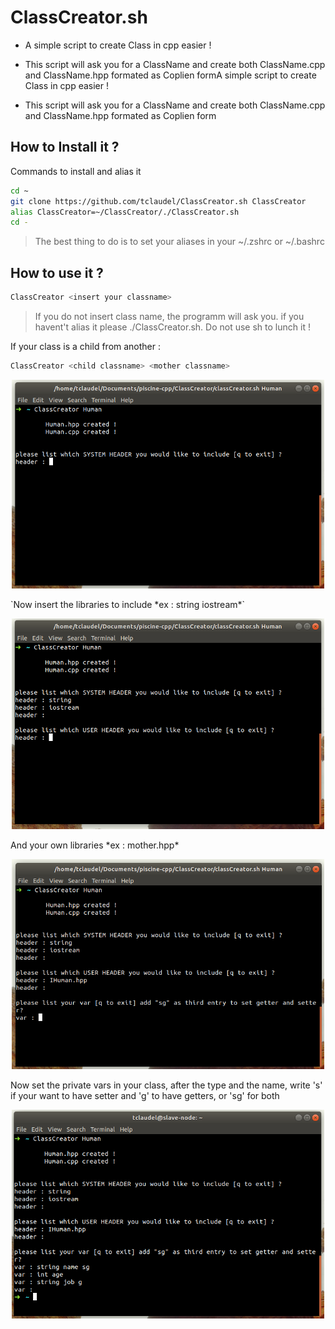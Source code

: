 # ClassCreator.sh

- A simple script to create Class in cpp easier !

- This script will ask you for a ClassName and create both ClassName.cpp and ClassName.hpp formated as Coplien formA simple script to create Class in cpp easier !

- This script will ask you for a ClassName and create both ClassName.cpp and ClassName.hpp formated as Coplien form

## How to Install it ?

Commands to install and alias it
```bash
cd ~
git clone https://github.com/tclaudel/ClassCreator.sh ClassCreator
alias ClassCreator=~/ClassCreator/./ClassCreator.sh
cd -
```
> The best thing to do is to set your aliases in your ~/.zshrc or ~/.bashrc

## How to use it ?
```bash
ClassCreator <insert your classname>
```
>If you do not insert class name, the programm will ask you.
> if you havent't alias it please ./ClassCreator.sh. Do not use sh to lunch it !

If your class is a child from another :
```bash
ClassCreator <child classname> <mother classname>
```

<p align="center">
  <img src="./img/lunch.png" alt="Size Limit CLI" width="500">
</p>
`Now insert the libraries to include *ex : string iostream*`
<p align="center">
  <img src="./img/systemheader.png" alt="Size Limit CLI" width="500">
</p>
And your own libraries *ex : mother.hpp*
<p align="center">
  <img src="./img/ownheader.png" alt="Size Limit CLI" width="500">
</p>
Now set the private vars in your class, after the type and the name, write 's' if your want to have setter and 'g' to have getters, or 'sg' for both
<p align="center">
  <img src="./img/variables.png" alt="Size Limit CLI" width="500">
</p>
